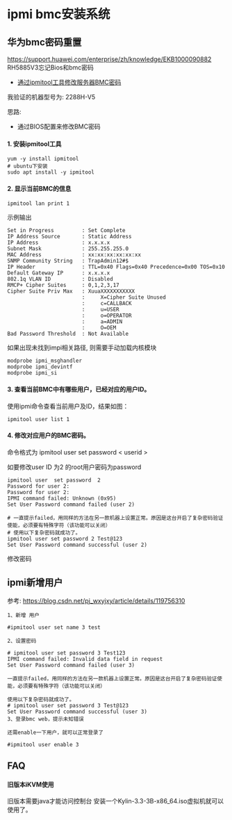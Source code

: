 # ipmi bmc安装系统

## 华为bmc密码重置

https://support.huawei.com/enterprise/zh/knowledge/EKB1000090882
RH5885V3忘记Bios和bmc密码

- [通过ipmitool工具修改服务器BMC密码](https://support.huawei.com/enterprise/zh/knowledge/EKB1100081447)

我验证的机器型号为: 2288H-V5

思路:
- 通过BIOS配置来修改BMC密码

#### 1. 安装ipmitool工具

```
yum -y install ipmitool
# ubuntu下安装
sudo apt install -y ipmitool
```

#### 2. 显示当前BMC的信息

```
ipmitool lan print 1
```

示例输出
```
Set in Progress         : Set Complete
IP Address Source       : Static Address
IP Address              : x.x.x.x
Subnet Mask             : 255.255.255.0
MAC Address             : xx:xx:xx:xx:xx:xx
SNMP Community String   : TrapAdmin12#$
IP Header               : TTL=0x40 Flags=0x40 Precedence=0x00 TOS=0x10
Default Gateway IP      : x.x.x.x
802.1q VLAN ID          : Disabled
RMCP+ Cipher Suites     : 0,1,2,3,17
Cipher Suite Priv Max   : XuuaXXXXXXXXXXX
                        :     X=Cipher Suite Unused
                        :     c=CALLBACK
                        :     u=USER
                        :     o=OPERATOR
                        :     a=ADMIN
                        :     O=OEM
Bad Password Threshold  : Not Available
```

如果出现未找到impi相关路径, 则需要手动加载内核模块
```
modprobe ipmi_msghandler
modprobe ipmi_devintf
modprobe ipmi_si
```

#### 3. 查看当前BMC中有哪些用户，已经对应的用户ID。

使用ipmi命令查看当前用户及ID，结果如图：
```
ipmitool user list 1
```

#### 4. 修改对应用户的BMC密码。

命令格式为 ipmitool user set password  < userid >

如要修改user ID 为2 的root用户密码为password
```
ipmitool user  set password  2
Password for user 2:
Password for user 2:
IPMI command failed: Unknown (0x95)
Set User Password command failed (user 2)

# 一直提示failed，用同样的方法在另一款机器上设置正常。原因是这台开启了复杂密码验证使能，必须要有特殊字符（该功能可以关闭）
# 使用以下复杂密码就成功了。
ipmitool user set password 2 Test@123
Set User Password command successful (user 2)
```

修改密码

## ipmi新增用户

参考: https://blog.csdn.net/pj_wxyjxy/article/details/119756310

```
1、新增 用户

#ipmitool user set name 3 test

2、设置密码

# ipmitool user set password 3 Test123
IPMI command failed: Invalid data field in request
Set User Password command failed (user 3)

一直提示failed，用同样的方法在另一款机器上设置正常。原因是这台开启了复杂密码验证使能，必须要有特殊字符（该功能可以关闭）

使用以下复杂密码就成功了。
# ipmitool user set password 3 Test@123
Set User Password command successful (user 3)
3、登录bmc web，提示未知错误

还需enable一下用户，就可以正常登录了

#ipmitool user enable 3
```

## FAQ

#### 旧版本iKVM使用

旧版本需要java才能访问控制台
安装一个Kylin-3.3-3B-x86_64.iso虚拟机就可以使用了。
